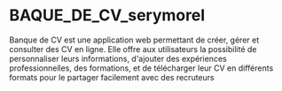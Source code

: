 # BAQUE_DE_CV_serymorel
Banque de CV est une application web permettant de créer, gérer et consulter des CV en ligne. Elle offre aux utilisateurs la possibilité de personnaliser leurs informations, d'ajouter des expériences professionnelles, des formations, et de télécharger leur CV en différents formats pour le partager facilement avec des recruteurs
